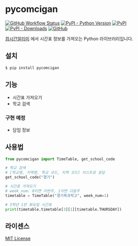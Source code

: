 # pycomcigan
[![GitHub Workflow Status](https://img.shields.io/github/actions/workflow/status/hegelty/pycomcigan/python-publish.yml?label=action&logo=github&style=flat-square)](https://github.com/hegelty/pycomcigan/actions)
[![PyPI - Python Version](https://img.shields.io/pypi/pyversions/pycomcigan)](https://pypi.org/project/pycomcigan/)
[![PyPI](https://img.shields.io/pypi/v/pycomcigan)](https://pypi.org/project/pycomcigan/)
[![PyPI - Downloads](https://img.shields.io/pypi/dm/pycomcigan)](https://pypi.org/project/pycomcigan/)
[![GitHub](https://img.shields.io/github/license/hegelty/pycomcigan)](LICENSE)

[컴시간알리미](http://컴시간학생.kr) 에서 시간표 정보를 가져오는 Python 라이브러리입니다.

## 설치

```sh
$ pip install pycomcigan
```

## 기능
* 시간표 가져오기
* 학교 검색
### 구현 예정
* 담임 정보

## 사용법
```python
from pycomcigan import TimeTable, get_school_code

# 학교 검색
# [학교명, 지역명, 학교 코드, 지역 코드] 리스트로 응답
get_school_code("경기")

# 시간표 가져오기
# week_num: 0이면 이번주, 1이면 다음주
timetable = TimeTable("경기북과학고", week_num=1)

# 3학년 1반 화요일 시간표
print(timetable.timetable[3][1][timetable.THURSDAY])
```

## 라이센스
[MIT License](LICENSE)
